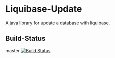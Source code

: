 Liquibase-Update
======

A java library for update a database with liquibase.
 
## Build-Status
master [![Build Status](https://travis-ci.org/denisw160/LiquibaseUpdate.svg?branch=master)](https://travis-ci.org/denisw/LiquibaseUpdate)
